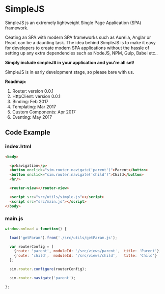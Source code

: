 # SimpleJS
SimpleJS js an extremely lightweight Single Page Application (SPA) framework.

Ceating an SPA with modern SPA frameworks such as Aurelia, Anglar or React can be a daunting task.
The idea behind SimpleJS is to make it easy for developers to create modern SPA applications without the hassle of setting up any extra dependencies such as NodeJS, NPM, Gulp, Babel etc..

<b>Simply include simpleJS in your application and you're all set!</b>

SimpleJS is in early development stage, so please bare with us.

<b>Roadmap:</b><br>
1. Router: version 0.0.1<br>
2. HttpClient: version 0.0.1<br>
3. Binding: Feb 2017<br>
4. Templating: Mar 2017<br>
5. Custom Components: Apr 2017<br>
6. Eventing: May 2017

## Code Example

### index.html
```html
<body>

  <p>Navigation</p>
  <button onclick="sim.router.navigate('parent')">Parent</button>
  <button onclick="sim.router.navigate('child')">Child</button>
  <hr/>

  <router-view></router-view>

  <script src="src/utils/simple.js"></script>
  <script src="src/main.js"></script>
</body>

```

### main.js
```js
window.onload = function() {

  load('getParam').from('./src/utils/getParam.js');

  var routerConfig = [
    {route: 'parent', moduleId: '/src/views/parent',  title: 'Parent'},
    {route: 'child',  moduleId: '/src/views/child',   title: 'Child'}
  ];

  sim.router.configure(routerConfig);

  sim.router.navigate('parent');

};
```
